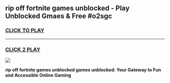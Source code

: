 
## rip off fortnite games unblocked - Play Unblocked Gmaes & Free #o2sgc
<h3>
<a href="https://news.freeplayer.one?title=rip_off_fortnite_games_unblocked&ref=03M">CLICK TO PLAY</a></h3>
<hr>

<h3>
<a href="https://news.freeplayer.one?title=rip_off_fortnite_games_unblocked&ref=03M">CLICK 2 PLAY</a>
  
</h3>

<a href="https://news.freeplayer.one?title=rip_off_fortnite_games_unblocked&ref=03M"><img src="https://clearcache.store/games.png"></a>


**rip off fortnite games unblocked games unblocked: Your Gateway to Fun and Accessible Online Gaming**
